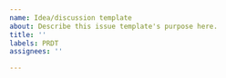 ```yaml
---
name: Idea/discussion template
about: Describe this issue template's purpose here.
title: ''
labels: PRDT
assignees: ''

---
```



